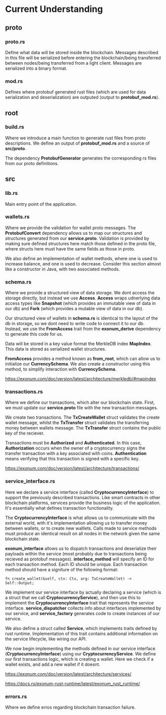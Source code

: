 # Current Understanding

## **proto** 


### **proto.rs**

Define what data will be stored inside the blockchain. Messages described in this file will be serialized before entering the blockchain/being transferred between nodes/being transferred from a light client. Messages are serialized into a binary format.

### **mod.rs** 

Defines where protobuf generated rust files (which are used for data serialization and deserialization) are outputed (output to **protobuf_mod.rs**).



## **root**



### **build.rs**

Where we introduce a main function to generate rust files from proto descriptions. We define an output of **protobuf_mod.rs** and a source of **src/proto**.

The dependency **ProtobufGenerator** generates the corresponding rs files from our proto definitions.  


## **src**



### **lib.rs**

Main entry point of the application.

### **wallets.rs**

Where we provide the validation for wallet proto messages. The **ProtobufConvert** dependency allows us to map our structures and structures generated from our **service.proto**. Validation is provided by making sure defined structures here match those defined in the proto file, where structs here must have the same fields as those in proto.

We also define an implementation of wallet methods, where one is used to increase balance, and one is used to decrease. Consider this section almost like a constructor in Java, with two associated methods.

### **schema.rs**

Where we provide a structured view of data storage. We dont access the storage directly, but instead we use **Access**. **Access** wraps udnerlying data access types like **Snapshot** (which provides an immutable view of data in our db) and **Fork** (which provides a mutable view of data in our db).

Our structured view of wallets in **schema.rs** is identical to the layout of the db in storage, so we dont need to write code to connect it to our db. Instead, we use the **FromAccess** trait from the **exonum_derive** dependency to generate this code for us.

Data will be stored in a key value format the MerkleDB index **MapIndex**. This data is stored as serialized wallet structures. 

**FromAccess** provides a method known as **from_root**, which can allow us to initialize our **CurrencySchema**. We also create a constructor using this method, to simplify interaction with **CurrencySchema**.

https://exonum.com/doc/version/latest/architecture/merkledb/#mapindex

### **transactions.rs**

Where we define our transactions, which alter our blockchain state. First, we must update our **service.proto** file with the new transaction messages. 

We create two transactions. The **TxCreateWallet** struct validates the create wallet message, whilst the **TxTransfer** struct validates the transferring money between wallets message. The **TxTransfer** struct contains the public key of the reciever. 

Transactions must be **Authorized** and **Authenticated**. In this case, **Authorization** occurs when the owner of a cryptocurrency signs the transfer transaction with a key associated with coins. **Authentication** means verifying that this transaction is signed with a specific key.

https://exonum.com/doc/version/latest/architecture/transactions/

### **service_interface.rs**

Here we declare a service interface (called **CryptocurrencyInterface**) to support the previously described transactions. Like smart contracts in other blockchain platforms, services provide the business logic of the application. It's essentially what defines transaction functionality. 

The **CryptocurrencyInterface** is what allows us to communicate with the external world, with it's implementation allowing us to transfer money between wallets, or to create new walllets. Calls made to service methods must produce an identical result on all nodes in the network given the same blockchain state. 

**exonum_interface** allows us to dispatch transactions and deserialize their payloads within the service (most probably due to transactions being recieved as protobuf messages). **interface_method** will specify an ID for each transaction method. Each ID should be unique. Each transaction method should have a signiture of the following format:

```
fn create_wallet(&self, ctx: Ctx, arg: TxCreateWallet) -> Self::Output;
```
We implement our service interface by actually declaring a service (which is a struct that we call **CryptocurrencyService**), and then use this to implement the **CryptocurrencyInterface** trait that represents the service interface. **service_dispatcher** collects info about interfaces implemented by our service, and **service_factory** generates code to create instances of our service.


We also define a struct called **Service**, which implements traits defined by rust runtime. Implementation of this trait contains additional information on the service lifecycle, like wiring our API.

We now begin implementing the methods defined in our service interface (**CryptocurrencyInterface**) using our **CryptocurrencyService**. We define our first transactions logic, which is creating a wallet. Here we check if a wallet exists, and add a new wallet if it doesnt. 



https://exonum.com/doc/version/latest/architecture/services/

https://docs.rs/exonum-rust-runtime/latest/exonum_rust_runtime/

### **errors.rs**

Where we define erros regarding blockchain transaction failure. 











